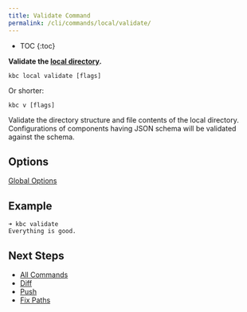 ```yaml
---
title: Validate Command
permalink: /cli/commands/local/validate/
---
```


* TOC
{:toc}


**Validate the [local directory](/cli/structure/).**

```
kbc local validate [flags]
```

Or shorter:
```
kbc v [flags]
```

Validate the directory structure and file contents of the local directory. Configurations of components having JSON schema
will be validated against the schema.

## Options

[Global Options](/cli/commands/#global-options)

## Example

```
➜ kbc validate
Everything is good.
```

## Next Steps

- [All Commands](/cli/commands/)
- [Diff](/cli/commands/sync/diff/)
- [Push](/cli/commands/sync/push/)
- [Fix Paths](/cli/commands/local/fix-paths/)
